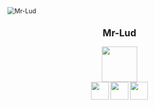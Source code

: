 ![Mr-Lud](https://〜.gif)

<h2 align="center">Mr-Lud</h2>

<p align="center">
  <a href="vue公式サイトURL"><img src="https://〜.png" width="80px;" /></a>
  <br>
  <a href="Line-API公式サイトURL"><img src="https://user-images.githubusercontent.com/61730661/86769292-eac43080-c089-11ea-959a-dfc9a1b450cb.png" height="40px;" /></a>
  <a href="Rails公式サイトURL"><img src="https://user-images.githubusercontent.com/61730661/86769690-7d64cf80-c08a-11ea-995a-03ed61240235.png" height="40px;" /></a>
  <a href="heroku公式サイトURL"><img src="https://〜.png" height="40px;" /></a>

</p>
